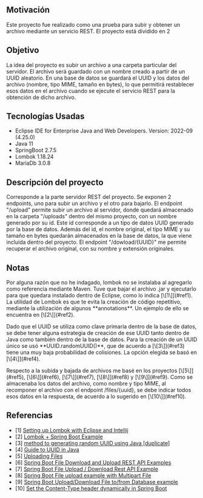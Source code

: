 ## Motivación

Este proyecto fue realizado como una prueba para subir y obtener un archivo mediante un servicio REST. El proyecto está dividido en 2 

## Objetivo

La idea del proyecto es subir un archivo a una carpeta particular del servidor. El archivo será guardado con un nombre creado a partir de un UUID aleatorio. En una base de datos se guardará el UUID y los datos del archivo (nombre, tipo MIME, tamaño en bytes), lo que permitirá restablecer esos datos en el archivo cuando se ejecute el servicio REST para la obtención de dicho archivo.

## Tecnologías Usadas

- Eclipse IDE for Enterprise Java and Web Developers. Version: 2022-09 (4.25.0)
- Java 11
- SpringBoot 2.7.5
- Lombok 1.18.24
- MariaDb 3.0.8

## Descripción del proyecto

Corresponde a la parte servidor REST del proyecto. Se exponen 2 endpoints, uno para subir un archivo y el otro para bajarlo.
El endpoint "/upload" permite subir un archivo al servidor, donde quedará almacenado en la carpeta "/uploads" dentro del mismo proyecto, con un nombre generado por su id. Este id corresponde a un tipo de datos UUID generado por la base de datos. Además del id, el nombre original, el tipo MIME y su tamaño en bytes quedarán almacenados en la base de datos, la que viene incluída dentro del proyecto.
El endpoint "/dowload/{UUID}" me permite recuperar el archivo original, con su nombre y extensión originales.

## Notas
   
<p>Por alguna razón que no he indagado, lombok no se instalaba al agregarlo como referencia mediante Maven. Tuve que bajar el archivo .jar y ejecutarlo para que quedara instalado dentro de Eclipse, como lo indica [\[1\]](#ref1). La utilidad de Lombok es que te evita la creación de código repetitivo, mediante la utilización de algunos **annotations**. Un ejemplo de ello se encuentra en [\[2\]](#ref2).</p>
<p>Dado que el UUID se utiliza como clave primaria dentro de la base de datos, se debe tener alguna estrategia de creación de ese UUID tanto dentro de Java como también dentro de la base de datos. Para la creación de un UUID único se usó **UUID.randomUUID()**, que de acuerdo a [\[3\]](#ref3) tiene una muy baja probabilidad de colisiones. La opción elegida se basó en [\[4\]](#ref4).</p>
<p>Respecto a la subida y bajada de archivos me basé en los proyectos [\[5\]](#ref5), [\[6\]](#ref6), [\[7\]](#ref7), [\[8\]](#ref8) y [\[9\]](#ref9). Como se almacenaba los datos del archivo, como nombre y tipo MIME, al recomponer el archivo con el endpoint /files/{uuid}, se debe indicar todos esos datos en la respuesta, de acuerdo a lo sugerido en [\[10\]](#ref10).</p>

## Referencias

- [1] <a id="ref1" href="https://www.baeldung.com/lombok-ide">Setting up Lombok with Eclipse and Intellij</a>
- [2] <a id="ref2" href="https://javabydeveloper.com/lombok-spring-boot-example/">Lombok + Spring Boot Example</a>
- [3] <a id="ref3" href="https://stackoverflow.com/questions/65674455/method-to-generating-random-uuid-using-java">method to generating random UUID using Java \[duplicate\]</a>
- [4] <a id="ref4" href="https://www.baeldung.com/java-uuid">Guide to UUID in Java</a>
- [5] <a id="ref5" href="https://spring.io/guides/gs/uploading-files/">Uploading Files</a>
- [6] <a id="ref6" href="https://www.codejava.net/frameworks/spring-boot/file-download-upload-rest-api-examples">Spring Boot File Download and Upload REST API Examples</a>
- [7] <a id="ref7" href="https://www.callicoder.com/spring-boot-file-upload-download-rest-api-example/">Spring Boot File Upload / Download Rest API Example</a>
- [8] <a id="ref8" href="https://www.bezkoder.com/spring-boot-file-upload/">Spring Boot File upload example with Multipart File</a>
- [9] <a id="ref9" href="https://www.bezkoder.com/spring-boot-upload-file-database/">Spring Boot Upload/Download File to/from Database example</a>
- [10] <a id="ref10" href="https://stackoverflow.com/questions/67756018/set-the-content-type-header-dynamically-in-spring-boot">Set the Content-Type header dynamically in Spring Boot</a>